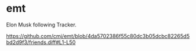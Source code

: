 # emt
Elon Musk following Tracker.

https://github.com/cmj/emt/blob/4da5702386f55c80dc3b05dcbc82265d5bd2d9f3/friends.diff#L1-L50
